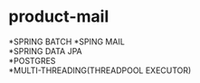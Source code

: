 # product-mail


*SPRING BATCH 
*SPING MAIL   
*SPRING DATA JPA  
*POSTGRES  
*MULTI-THREADING(THREADPOOL EXECUTOR)